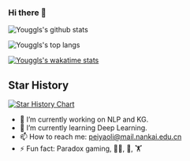 ### Hi there 👋

![Youggls's github stats](https://github-readme-stats.vercel.app/api?username=Youggls&show_icons=true&&bg_color=30,e96443,904e95&title_color=fff&text_color=fff)

![Youggls's top langs](https://github-readme-stats.vercel.app/api/top-langs/?username=Youggls)

[![Youggls's wakatime stats](https://github-readme-stats.vercel.app/api/wakatime?username=FallenLeaves)](https://github.com/anuraghazra/github-readme-stats)

## Star History

[![Star History Chart](https://api.star-history.com/svg?repos=Youggls/Compiler&type=Date)](https://star-history.com/#Youggls/Compiler&Date)


- 🔭 I’m currently working on NLP and KG.
- 🌱 I’m currently learning Deep Learning.
- 📫 How to reach me: peiyaoli@mail.nankai.edu.cn
- ⚡ Fun fact: Paradox gaming, 🏃‍♂️, 💪, 🏋️
